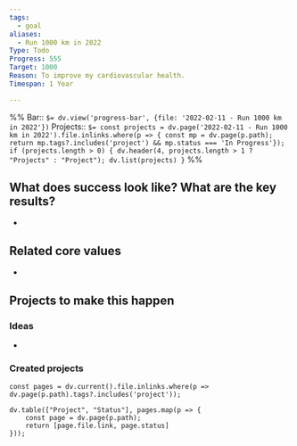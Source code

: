 ```yaml
---
tags:
  - goal
aliases:
  - Run 1000 km in 2022
Type: Todo
Progress: 555
Target: 1000
Reason: To improve my cardiovascular health.
Timespan: 1 Year

---
```


%%
Bar:: `$= dv.view('progress-bar', {file: '2022-02-11 - Run 1000 km in 2022'})`
Projects:: `$= const projects = dv.page('2022-02-11 - Run 1000 km in 2022').file.inlinks.where(p => { const mp = dv.page(p.path); return mp.tags?.includes('project') && mp.status === 'In Progress'}); if (projects.length > 0) { dv.header(4, projects.length > 1 ? "Projects" : "Project"); dv.list(projects) }`
%%

## What does success look like? What are the key results?

-

## Related core values

-

## Projects to make this happen

### Ideas

-

### Created projects

```dataviewjs
const pages = dv.current().file.inlinks.where(p => dv.page(p.path).tags?.includes('project'));

dv.table(["Project", "Status"], pages.map(p => {
	const page = dv.page(p.path);
	return [page.file.link, page.status]
}));
```
